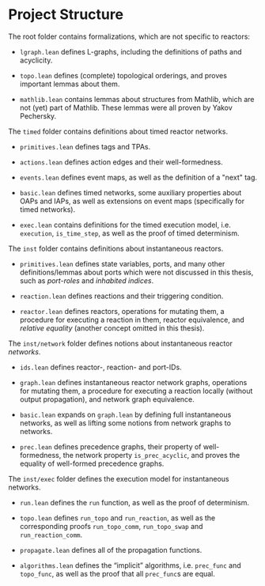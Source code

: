 # Project Structure

The root folder contains formalizations, which are not specific to reactors:

- `lgraph.lean` defines L-graphs, including the definitions of paths and acyclicity.

- `topo.lean` defines (complete) topological orderings, and proves important lemmas about them.

- `mathlib.lean` contains lemmas about structures from Mathlib, which are not (yet) part of Mathlib. These lemmas were all proven by Yakov Pechersky.

The `timed` folder contains definitions about timed reactor networks.

- `primitives.lean` defines tags and TPAs.

- `actions.lean` defines action edges and their well-formedness.

- `events.lean` defines event maps, as well as the definition of a "next" tag.

- `basic.lean` defines timed networks, some auxiliary properties about OAPs and IAPs, as well as extensions on event maps (specifically for timed networks).

- `exec.lean` contains definitions for the timed execution model, i.e. `execution`, `is_time_step`, as well as the proof of timed determinism.

The `inst` folder contains definitions about instantaneous reactors.

- `primitives.lean` defines state variables, ports, and many other definitions/lemmas about ports which were not discussed in this thesis, such as *port-roles* and *inhabited indices*.

- `reaction.lean` defines reactions and their triggering condition.

- `reactor.lean` defines reactors, operations for mutating them, a procedure for executing a reaction in them, reactor equivalence, and *relative equality* (another concept omitted in this thesis).

The `inst/network` folder defines notions about instantaneous reactor *networks*.

- `ids.lean` defines reactor-, reaction- and port-IDs.

- `graph.lean` defines instantaneous reactor network graphs, operations for mutating them, a procedure for executing a reaction locally (without output propagation), and network graph equivalence.

- `basic.lean` expands on `graph.lean` by defining full instantaneous networks, as well as lifting some notions from network graphs to networks.

- `prec.lean` defines precedence graphs, their property of well-formedness, the network property `is_prec_acyclic`, and proves the equality of well-formed precedence graphs.

The `inst/exec` folder defines the execution model for instantaneous networks.

- `run.lean` defines the `run` function, as well as the proof of determinism.

- `topo.lean` defines `run_topo` and `run_reaction`, as well as the corresponding proofs `run_topo_comm`, `run_topo_swap` and `run_reaction_comm`.

- `propagate.lean` defines all of the propagation functions.

- `algorithms.lean` defines the “implicit” algorithms, i.e. `prec_func` and `topo_func`, as well as the proof that all `prec_func`s are equal.
